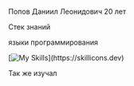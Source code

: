 Попов Даниил Леонидович 20 лет

Стек знаний

языки программирования

[![My Skills](https://skillicons.dev/icons?i=cpp,cmake,github,qt,visualstudio,)](https://skillicons.dev)

Так же изучал
